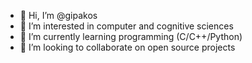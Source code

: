 - 👋 Hi, I’m @gipakos
- 👀 I’m interested in computer and cognitive sciences
- 🌱 I’m currently learning programming (C/C++/Python)
- 💞️ I’m looking to collaborate on open source projects

<!---
gipakos/gipakos is a ✨ special ✨ repository because its `README.md` (this file) appears on your GitHub profile.
You can click the Preview link to take a look at your changes.
--->
